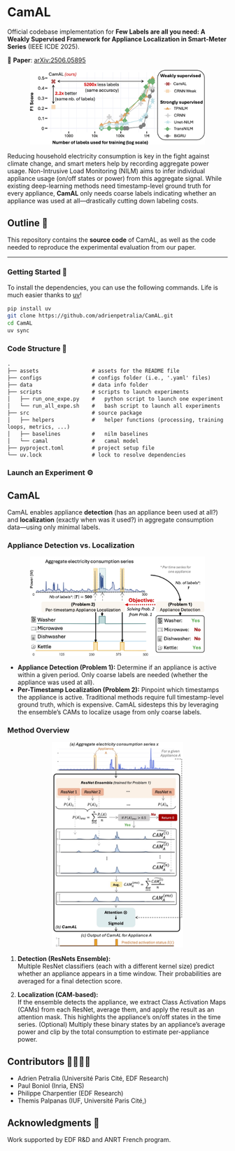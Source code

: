 # CamAL

Official codebase implementation for **Few Labels are all you need: A Weakly Supervised Framework for Appliance Localization in Smart-Meter Series** (IEEE ICDE 2025).

📄 **Paper**: [arXiv:2506.05895](https://arxiv.org/abs/2506.05895)

<p align="center">
<img width="400" src="./assets/IntroFigure.jpg"/>
</p>

Reducing household electricity consumption is key in the fight against climate change, and smart meters help by recording aggregate power usage. Non-Intrusive Load Monitoring (NILM) aims to infer individual appliance usage (on/off states or power) from this aggregate signal. While existing deep-learning methods need timestamp-level ground truth for every appliance, **CamAL** only needs coarse labels indicating whether an appliance was used at all—drastically cutting down labeling costs.



## Outline 📝

This repository contains the **source code** of CamAL, as well as the code needed to reproduce the experimental evaluation from our paper.  

---

### Getting Started 🚀

To install the dependencies, you can use the following commands. Life is much easier thanks to [uv](https://astral.sh/blog/uv)!

```bash
pip install uv
git clone https://github.com/adrienpetralia/CamAL.git
cd CamAL
uv sync
```


### Code Structure 📁

```
.
├── assets                 # assets for the README file 
├── configs                # configs folder (i.e., '.yaml' files)
├── data                   # data info folder
├── scripts                # scripts to launch experiments
│   ├── run_one_expe.py    #   python script to launch one experiment
│   └── run_all_expe.sh    #   bash script to launch all experiments
├── src                    # source package
│   ├── helpers            #   helper functions (processing, training loops, metrics, ...)
│   ├── baselines          #   nilm baselines
│   └── camal              #   camal model
├── pyproject.toml         # project setup file
└── uv.lock                # lock to resolve dependencies
```

### Launch an Experiment ⚙️


## CamAL

CamAL enables appliance **detection** (has an appliance been used at all?) and **localization** (exactly when was it used?) in aggregate consumption data—using only minimal labels.

### Appliance Detection vs. Localization

<p align="center">
<img width="400" src="./assets/problem_def.jpg"/>
</p>

- **Appliance Detection (Problem 1):** Determine if an appliance is active within a given period. Only coarse labels are needed (whether the appliance was used at all).
- **Per-Timestamp Localization (Problem 2):** Pinpoint which timestamps the appliance is active. Traditional methods require full timestamp-level ground truth, which is expensive. CamAL sidesteps this by leveraging the ensemble’s CAMs to localize usage from only coarse labels.


### Method Overview

<p align="center">
<img width="300" src="./assets/CamAL.jpg"/>
</p>

1. **Detection (ResNets Ensemble):**  
   Multiple ResNet classifiers (each with a different kernel size) predict whether an appliance appears in a time window. Their probabilities are averaged for a final detection score.

2. **Localization (CAM-based):**  
   If the ensemble detects the appliance, we extract Class Activation Maps (CAMs) from each ResNet, average them, and apply the result as an attention mask. This highlights the appliance’s on/off states in the time series. (Optional) Multiply these binary states by an appliance’s average power and clip by the total consumption to estimate per-appliance power.



## Contributors 👨‍👨‍👦‍👦

* Adrien Petralia (Université Paris Cité, EDF Research)
* Paul Boniol (Inria, ENS)
* Philippe Charpentier (EDF Research)
* Themis Palpanas (IUF, Université Paris Cité,) 


## Acknowledgments 🎅

Work supported by EDF R&D and ANRT French program.


